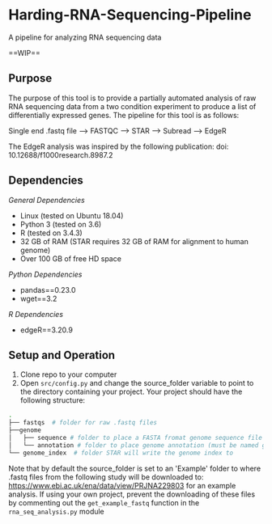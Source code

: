 # Harding-RNA-Sequencing-Pipeline
A pipeline for analyzing RNA sequencing data

==WIP==

## Purpose

The purpose of this tool is to provide a partially automated analysis of raw RNA sequencing data from a two condition experiment to produce a list of differentially expressed genes. The pipeline for this tool is as follows:

Single end .fastq file --> FASTQC --> STAR --> Subread --> EdgeR

The EdgeR analysis was inspired by the following publication: doi: 10.12688/f1000research.8987.2

## Dependencies 

*General Dependencies*

* Linux (tested on Ubuntu 18.04)
* Python 3 (tested on 3.6)
* R (tested on 3.4.3)
* 32 GB of RAM (STAR requires 32 GB of RAM for alignment to human genome) 
* Over 100 GB of free HD space 

*Python Dependencies*

* pandas==0.23.0
* wget==3.2

*R Dependencies*

* edgeR==3.20.9

## Setup and Operation

1. Clone repo to your computer
2. Open `src/config.py` and change the source_folder variable to point to the directory containing your project. Your project should have the following structure:

```bash
.
├── fastqs  # folder for raw .fastq files
├──genome
│   ├── sequence # folder to place a FASTA fromat genome sequence file (must be names genome.fa)
│   └── annotation # folder to place genome annotation (must be named genes.gtf)
└── genome_index  # folder STAR will write the genome index to
```

Note that by default the source_folder is set to an 'Example' folder to where .fastq files from the following study will be downloaded to: https://www.ebi.ac.uk/ena/data/view/PRJNA229803 for an example analysis. If using your own project, prevent the downloading of these files by commenting out the `get_example_fastq` function in the `rna_seq_analysis.py` module

           



